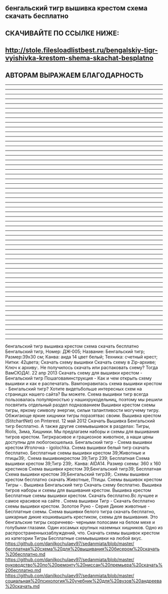 бенгальский тигр вышивка крестом схема скачать бесплатно
--------------------------------------------------
СКАЧИВАЙТЕ ПО ССЫЛКЕ НИЖЕ:
--------------------------------------------------
http://stole.filesloadlistbest.ru/bengalskiy-tigr-vyishivka-krestom-shema-skachat-besplatno
--------------------------------------------------
АВТОРАМ ВЫРАЖАЕМ БЛАГОДАРНОСТЬ
--------------------------------------------------
--------------------------------------------------
--------------------------------------------------
--------------------------------------------------
--------------------------------------------------
--------------------------------------------------
--------------------------------------------------
--------------------------------------------------
--------------------------------------------------
--------------------------------------------------
--------------------------------------------------
--------------------------------------------------
--------------------------------------------------
--------------------------------------------------
--------------------------------------------------
--------------------------------------------------
--------------------------------------------------
--------------------------------------------------
--------------------------------------------------
--------------------------------------------------
--------------------------------------------------
--------------------------------------------------
--------------------------------------------------
--------------------------------------------------
--------------------------------------------------
--------------------------------------------------
--------------------------------------------------
--------------------------------------------------
--------------------------------------------------
--------------------------------------------------
--------------------------------------------------
--------------------------------------------------
--------------------------------------------------
--------------------------------------------------
--------------------------------------------------
--------------------------------------------------
--------------------------------------------------
--------------------------------------------------
--------------------------------------------------
--------------------------------------------------
--------------------------------------------------
--------------------------------------------------
--------------------------------------------------
--------------------------------------------------
--------------------------------------------------
--------------------------------------------------
--------------------------------------------------
--------------------------------------------------
--------------------------------------------------
--------------------------------------------------
--------------------------------------------------
--------------------------------------------------
--------------------------------------------------
--------------------------------------------------
--------------------------------------------------
--------------------------------------------------
бенгальский тигр вышивка крестом схема скачать бесплатно Бенгальский тигр, Номер: ДЖ-005; Название: Бенгальский тигр; Размер:39х30 см; Канва: аида 14 цвет белый; Техника: счетный крест; Нитки: 42цвета; Скачать схему вышивки Скачать схему в Zip-архиве; Ключ к архиву:. Не получилось скачать или распаковать схему? Тогда ВамСЮДА!. 22 апр 2013  Скачать схему для вышивки крестом - Бенгальский тигр  Пошаговаяинструкция - Как и чем открыть схему вышивки и как е распечатать. Вампонравилась схема вышивки крестом - Бенгальский тигр? Хотите видетьбольше интересных схем на страницах нашего сайта? Вы можете. Схема вышивки тигр всегда пользовалась популярностью у нашихрукодельниц, поэтому мы решили посвятить отдельный раздел подназванием Вышивки крестом схемы тигры, яркому символу энергии, силыи талантливости  могучему тигру. Обжигающе яркие хищники тигры поразятвас своим. Вышивка крестом (StitchartNet) on Pinterest. 12 май 2012  Скачать Вышивка Бенгальский тигр бесплатно. А также другие схемывышивок в разделах: Тигры, Riolis, Зима, Хищники. Мы предлагаем наборы и схемы для вышивания тигров крестом. Тигркрасивое и грациозное животное, а наши цены доступны для любогокошелька. Бенгальский тигр - Схема вышивки крестом  Иголочка - igolochka. Схема вышивки белый тигр скачать бесплатно. Бесплатные схемы вышивки крестом 39;Животные и птицы39;. Схема вышивкикрестом 39;Тигр 239;  Бесплатная Схема вышивки крестом 39;Тигр 239;. Канва: AIDA14. Размер схемы: 360 х 160 крестиков  Схема вышивки крестом 39;Бенгальский тигр39;  Бесплатная Схема вышивки крестом 39;Бенгальский тигр39;.
Схемы вышивки крестом бесплатно скачать Животные, Птицы. Схемы вышивок крестом Тигры -. Вышивка Бенгальский тигр  Скачать схему бесплатно. Вышивка тигров  наборы и схемы для вышивания крестом. Вышивка крестом  Бесплатные схемы вышивки крестом. Скачать бесплатно.Вс лучшее и самое красивое на сайте . Схема вышивки Тигр - Скачать бесплатно схемы вышивки крестом. Золотое Руно - Серия Дикие животные - Бесплатные схемы. Схема вышивки белого тигра скачать бесплатно, шикарные дикие кошкивышить крестиком, схемы для вышивания.  Это бенгальские тигры скоричнево- черными полосами на белом мехе и голубыми глазами. Один изсамых крупных наземных хищников. Одно из распространенныхзаблуждений, что. Скачать схемы вышивок крестом из категории Тигры  Бесплатные схемывышивки на любой вкус.
https://github.com/danilkochulaev97/sedanmiata/blob/master/бесплатная%20схема%20для%20вышивания%20бисером%20скачать%20бесплатно.md
https://github.com/danilkochulaev97/sedanmiata/blob/master/руководство%20по%20ремонту%20ниссан%20премьера%20скачать%20бесплатно.md
https://github.com/danilkochulaev97/sedanmiata/blob/master/социальная%20психология%20учебник%20для%20вузов%20андреева%20скачать.md